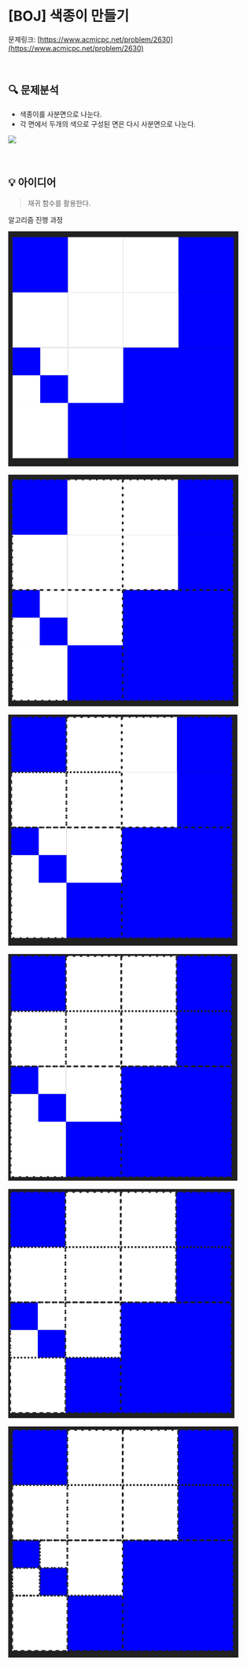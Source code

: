 # [BOJ] 색종이 만들기
문제링크: [https://www.acmicpc.net/problem/2630](https://www.acmicpc.net/problem/2630)

<br />

## 🔍 문제분석

- 색종이를 사분면으로 나눈다.
- 각 면에서 두개의 색으로 구성된 면은 다시 사분면으로 나눈다.

![](https://www.acmicpc.net/upload/images/bwxBxc7ghGOedQfiT3p94KYj1y9aLR.png)

<br/>

## 💡 아이디어

> 재귀 함수를 활용한다.

알고리즘 진행 과정

![0](./image0.PNG)

![1](./image1.PNG)

![2](./image2.PNG)

![3](./image3.PNG)

![4](./image4.PNG)

![5](./image5.PNG)